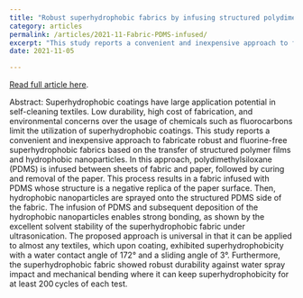 ```yaml
---
title: "Robust superhydrophobic fabrics by infusing structured polydimethylsiloxane films"
category: articles
permalink: /articles/2021-11-Fabric-PDMS-infused/ 
excerpt: "This study reports a convenient and inexpensive approach to fabricate robust and fluorine‐free superhydrophobic fabrics based on the transfer of structured polymer films and hydrophobic nanoparticles. In this approach, polydimethylsiloxane (PDMS) is infused between sheets of fabric and paper, followed by curing and removal of the paper."
date: 2021-11-05

---
```

<a href="https://doi.org/10.1002/app.51358">Read full article here</a>.

Abstract: Superhydrophobic coatings have large application potential in self-cleaning textiles. Low durability, high cost of fabrication, and environmental concerns over the usage of chemicals such as fluorocarbons limit the utilization of superhydrophobic coatings. This study reports a convenient and inexpensive approach to fabricate robust and fluorine-free superhydrophobic fabrics based on the transfer of structured polymer films and hydrophobic nanoparticles. In this approach, polydimethylsiloxane (PDMS) is infused between sheets of fabric and paper, followed by curing and removal of the paper. This process results in a fabric infused with PDMS whose structure is a negative replica of the paper surface. Then, hydrophobic nanoparticles are sprayed onto the structured PDMS side of the fabric. The infusion of PDMS and subsequent deposition of the hydrophobic nanoparticles enables strong bonding, as shown by the excellent solvent stability of the superhydrophobic fabric under ultrasonication. The proposed approach is universal in that it can be applied to almost any textiles, which upon coating, exhibited superhydrophobicity with a water contact angle of 172° and a sliding angle of 3°. Furthermore, the superhydrophobic fabric showed robust durability against water spray impact and mechanical bending where it can keep superhydrophobicity for at least 200 cycles of each test.
